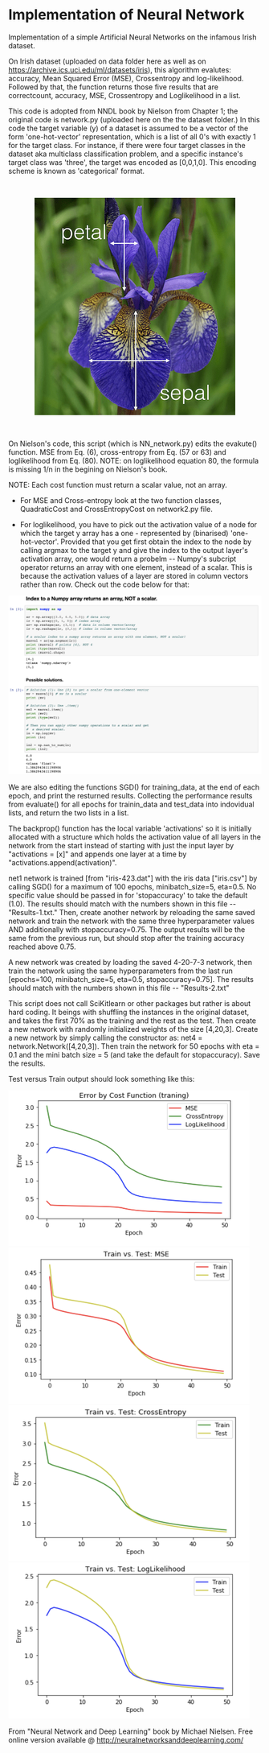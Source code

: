 # Implementation of Neural Network
Implementation of a simple Artificial Neural Networks on the infamous Irish dataset. 

On Irish dataset (uploaded on data folder here as well as on https://archive.ics.uci.edu/ml/datasets/iris), this algorithm evalutes: accuracy, Mean Squared Error (MSE), Crossentropy and log-likelihood. Followed by that, the function returns those five results that are correctcount, accuracy, MSE, Crossentropy and Loglikelihood in a list.


This code is adopted from NNDL book by Nielson from Chapter 1; the original code is network.py (uploaded here on the the dataset folder.) In this code the target variable (y) of a dataset is assumed to be a vector of the form 'one-hot-vector' representation, which is a list of all 0's with exactly 1 for the target class. For instance, if there were four target classes in the dataset aka multiclass classification problem, and a specific instance's target class was 'three', the target was encoded as [0,0,1,0]. This encoding scheme is known as 'categorical' format.

<br>
<p align="center">
<img src = "images/IRISH.png">
 </p>
<br>

On Nielson's code, this script (which is NN_network.py) edits the evakute() function. MSE from Eq. (6), cross-entropy from Eq. (57 or 63) and loglikelihood from Eq. (80). NOTE: on loglikelihood equation 80, the formula is missing 1/n in the begining on Nielson's book. 

NOTE: Each cost function must return a scalar value, not an array.

- For MSE and Cross-entropy look at the two function classes, QuadraticCost and CrossEntropyCost on network2.py file.

- For loglikelihood, you have to pick out the activation value of a node for which the target y array has a one - represented by (binarised) 'one-hot-vector'. Provided that you get first obtain the index to the node by calling argmax to the target y and give the index to the output layer's activation array, one would return a probelm -- Numpy's subcript operator returns an array with one element, instead of a scalar. This is because the activation values of a layer are stored in column vectors rather than row. Check out the code below for that: 

<p align="center">
<img src = "images/row_column.png">
</p>

We are also editing the functions SGD() for training_data, at the end of each epoch, and print the resturned results. 
Collecting the performance results from evaluate() for all epochs for trainin_data and test_data into indovidual lists, and return the two lists in a list. 

The backprop() function has the local variable 'activations' so it is initially allocated with a structure which holds the activation value of all layers in the network from the start instead of starting with just the input layer by "activations = [x]" and appends one layer at a time by "activations.append(activation)". 

net1 network is trained [from "iris-423.dat"] with the iris data ["iris.csv"] by calling SGD() for a maximum of 100 epochs, minibatch_size=5, eta=0.5.  No specific value should be passed in for 'stopaccuracy' to take the default (1.0). 
The results should match with the numbers shown in this file -- "Results-1.txt." Then, create another network by reloading the same saved network and train the network with the same three hyperparameter values AND additionally with stopaccuracy=0.75.  The output results will be the same from the previous run, but should stop after the training accuracy reached above 0.75.

A new network was created by loading the saved 4-20-7-3 network, then train the network using the same hyperparameters from the last run [epochs=100, minibatch_size=5, eta=0.5, stopaccuracy=0.75].  The results should match with the numbers shown in this file -- "Results-2.txt"

This script does not call SciKitlearn or other packages but rather is about hard coding. It beings with shuffling the instances in the original dataset, and takes the first 70% as the training and the rest as the test. Then create a new network with randomly initialized weights of the size [4,20,3].  Create a new network by simply calling the constructor as: net4 = network.Network([4,20,3]). Then train the network for 50 epochs with eta = 0.1 and the mini batch size = 5 (and take the default for stopaccuracy). Save the results. 

Test versus Train output should look something like this:


<img src = "images/error_cruves.png" width = "480" height = "310">
<img src = "images/test_v_train.png" width = "480" height = "310">
<img src = "images/test_v_train_1.png" width = "480" height = "310">
<img src = "images/test_v_train_2.png" width = "480" height = "310">



From "Neural Network and Deep Learning" book by Michael Nielsen. Free online version available @ http://neuralnetworksanddeeplearning.com/


